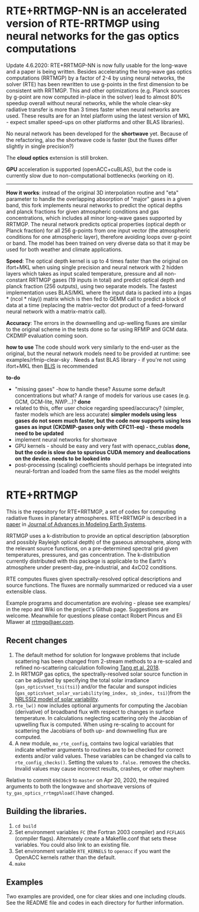 # RTE+RRTMGP-NN is an accelerated version of RTE-RRTMGP using neural networks for the gas optics computations 

Update 4.6.2020: RTE+RRTMGP-NN is now fully usable for the long-wave and a paper is being written. Besides accelerating the long-wave gas optics computations (RRTMGP) by a factor of 2-4 by using neural networks, the solver (RTE) has been rewritten to use g-points in the first dimension to be consistent with RRTMGP. This and other optimizations (e.g. Planck sources by g-point are now computed in-place in the solver) lead to almost 80% speedup overall without neural networks, while the whole clear-sky radiative transfer is more than 3 times faster when neural networks are used. These results are for an Intel platform using the latest version of MKL - expect smaller speed-ups on other platforms and other BLAS libraries). 

No neural network has been developed for the **shortwave** yet. Because of the refactoring, also the shortwave code is faster (but the fluxes differ slightly in single precision?)

The **cloud optics** extension is still broken.

**GPU** acceleration is supported (openACC+cuBLAS), but the code is currently slow due to non-computational bottlenecks (working on it). 

------------

**How it works**: instead of the original 3D interpolation routine and "eta" parameter to handle the overlapping absorption of "major" gases in a given band, this fork implements neural networks to predict the optical depths and planck fractions for given atmospheric conditions and gas concentrations, which includes all minor long-wave gases supported by RRTMGP. The neural network predicts optical properties (optical depth or Planck fraction) for all 256 g-points from one input vector (the atmospheric conditions for one atmospheric layer), therefore avoiding loops over g-point or band. The model has been trained on very diverse data so that it may be used for both weather and climate applications. 

**Speed**: The optical depth kernel is up to 4 times faster than the original on ifort+MKL when using single precision and neural network with 2 hidden layers which takes as input scaled temperature, pressure and all non-constant RRTMGP gases (19 inputs in total) and predict optical depth and planck fraction (256 outputs), using two separate models. The fastest implementation uses BLAS/MKL where the input data is packed into a (ngas * (ncol * nlay)) matrix which is then fed to GEMM call to predict a block of data at a time (replacing the matrix-vector dot product of a feed-forward neural network with a matrix-matrix call).

**Accuracy**: The errors in the downwelling and up-welling fluxes are similar to the original scheme in the tests done so far using RFMIP and GCM data. CKDMIP evaluation coming soon. 

**how to use** 
The code should work very similarly to the end-user as the original, but the neural network models need to be provided at runtime: see examples/rfmip-clear-sky . Needs a fast BLAS library - if you're not using ifort+MKL then [BLIS](https://github.com/flame/blis) is recommended

**to-do**
- "missing gases" -how to handle these? Assume some default concentrations but what? A range of models for various use cases (e.g. GCM, GCM-lite, NWP...)? **done**
- related to this, offer user choice regarding speed/accuracy? (simpler, faster models which are less accurate) **simpler models using less gases do not seem much faster, but the code now supports using less gases as input (CKDMIP-gases only with CFC11-eq) - these models need to be updated**
- implement neural networks for shortwave
- GPU kernels - should be easy and very fast with openacc_cublas **done, but the code is slow due to spurious CUDA memory and deallocations on the device. needs to be looked into**
- post-processing (scaling) coefficients should perhaps be integrated into neural-fortran and loaded from the same files as the model weights


# RTE+RRTMGP

This is the repository for RTE+RRTMGP, a set of codes for computing radiative fluxes in planetary atmospheres. RTE+RRTMGP is described in a [paper](https://doi.org/10.1029/2019MS001621) in [Journal of Advances in Modeling Earth Systems](http://james.agu.org).

RRTMGP uses a k-distribution to provide an optical description (absorption and possibly Rayleigh optical depth) of the gaseous atmosphere, along with the relevant source functions, on a pre-determined spectral grid given temperatures, pressures, and gas concentration. The k-distribution currently distributed with this package is applicable to the Earth's atmosphere under present-day, pre-industrial, and 4xCO2 conditions.

RTE computes fluxes given spectrally-resolved optical descriptions and source functions. The fluxes are normally summarized or reduced via a user extensible class.

Example programs and documentation are evolving - please see examples/ in the repo and Wiki on the project's Github page. Suggestions are welcome. Meanwhile for questions please contact Robert Pincus and Eli Mlawer at rrtmgp@aer.com.

## Recent changes

1. The default method for solution for longwave problems that include scattering has been changed from 2-stream methods to a re-scaled and refined no-scattering calculation following [Tang et al. 2018](https://doi.org/10.1175/JAS-D-18-0014.1).
2. In RRTMGP gas optics, the spectrally-resolved solar source function in can be adjusted by specifying the total solar irradiance (`gas_optics%set_tsi(tsi)`) and/or the facular and sunspot indicies (`gas_optics%set_solar_variability(mg_index, sb_index, tsi)`)from the [NRLSSI2 model of solar variability](http://doi.org/10.1175/BAMS-D-14-00265.1).  
3. `rte_lw()` now includes optional arguments for computing the Jacobian (derivative) of broadband flux with respect to changes in surface temperature. In calculations neglecting scattering only the Jacobian of upwelling flux is computed. When using re-scaling to account for scattering the Jacobians of both up- and downwelling flux are computed.
4. A new module, `mo_rte_config`, contains two logical variables that indicate whether arguments to routines are to be checked for correct extents and/or valid values. These variables can be changed via calls to `rte_config_checks()`. Setting the values to `.false.` removes the checks. Invalid values may cause incorrect results, crashes, or other mayhem

Relative to commit `69d36c9` to `master` on Apr 20, 2020, the required arguments to both the longwave and shortwave versions of `ty_gas_optics_rrtmgp%load()`have changed.


## Building the libraries.

1. `cd build`
2. Set environment variables `FC` (the Fortran 2003 compiler) and `FCFLAGS` (compiler flags). Alternately create a Makefile.conf that sets these variables. You could also link to an existing file.
3. Set environment variable `RTE_KERNELS` to `openacc` if you want the OpenACC kernels rather than the default.
4. `make`

## Examples

Two examples are provided, one for clear skies and one including clouds. See the README file and codes in each directory for further information.
